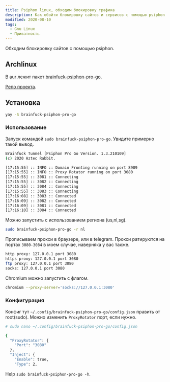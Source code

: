 ```yaml
---
title: Psiphon linux, обходим блокировку трафика
description: Как обойти блокировку сайтов и сервисов с помощью psiphon в linux
modified: 2020-08-10
tags:
  - Gnu Linux
  - Приватность
---
```


Обходим блокировку сайтов с помощью psiphon.

## Archlinux

В aur лежит пакет [brainfuck-psiphon-pro-go](https://aur.archlinux.org/packages/brainfuck-psiphon-pro-go-bin/).

[Репо проекта](https://github.com/aztecrabbit/brainfuck-psiphon-pro-go).

## Установка

```bash
yay -S brainfuck-psiphon-pro-go
```

### Использование

Запуск командой `sudo brainfuck-psiphon-pro-go`. Увидите примерно такой вывод.

```bash
Brainfuck Tunnel [Psiphon Pro Go Version. 1.3.210109]
(c) 2020 Aztec Rabbit.

[17:15:55] :: INFO :: Domain Fronting running on port 8989
[17:15:55] :: INFO :: Proxy Rotator running on port 3080
[17:15:55] :: 3081 :: Connecting
[17:15:55] :: 3082 :: Connecting
[17:15:55] :: 3084 :: Connecting
[17:15:55] :: 3083 :: Connecting
[17:16:08] :: 3083 :: Connected
[17:16:09] :: 3082 :: Connected
[17:16:09] :: 3081 :: Connected
[17:16:10] :: 3084 :: Connected
```

Можно запустить с использованием региона (us,nl,sg).

```bash
sudo brainfuck-psiphon-pro-go -r nl
```

Прописываем прокси в браузере, или в telegram. Прокси ратируются на портах `3080-3084` в моем случае, наверняка у вас также.

```sh
http proxy: 127.0.0.1 port 3080
https proxy: 127.0.0.1 port 3080
ftp proxy: 127.0.0.1 port 3080
socks: 127.0.0.1 port 3080
```

Chromium можно запустить с флагом.

```sh
chromium --proxy-server='socks://127.0.0.1:3080'
```

### Конфигурация

Конфиг тут `~/.config/brainfuck-psiphon-pro-go/config.json` править от root(sudo). Можно изменить `ProxyRotator` порт, если нужно.

```bash
# sudo nano ~/.config/brainfuck-psiphon-pro-go/config.json

{
  "ProxyRotator": {
    "Port": "3080"
  },
  "Inject": {
    "Enable": true,
    "Type": 2,
```

Help `sudo brainfuck-psiphon-pro-go -h`.
